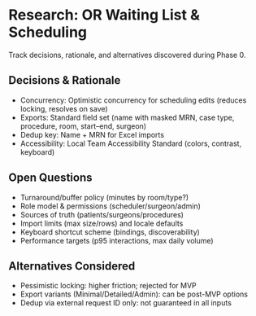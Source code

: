 # Research: OR Waiting List & Scheduling

Track decisions, rationale, and alternatives discovered during Phase 0.

## Decisions & Rationale
- Concurrency: Optimistic concurrency for scheduling edits (reduces locking, resolves on save)
- Exports: Standard field set (name with masked MRN, case type, procedure, room, start–end, surgeon)
- Dedup key: Name + MRN for Excel imports
- Accessibility: Local Team Accessibility Standard (colors, contrast, keyboard)

## Open Questions
- Turnaround/buffer policy (minutes by room/type?)
- Role model & permissions (scheduler/surgeon/admin)
- Sources of truth (patients/surgeons/procedures)
- Import limits (max size/rows) and locale defaults
- Keyboard shortcut scheme (bindings, discoverability)
- Performance targets (p95 interactions, max daily volume)

## Alternatives Considered
- Pessimistic locking: higher friction; rejected for MVP
- Export variants (Minimal/Detailed/Admin): can be post-MVP options
- Dedup via external request ID only: not guaranteed in all inputs
